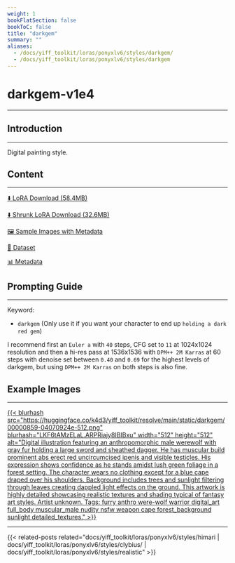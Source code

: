 ```yaml
---
weight: 1
bookFlatSection: false
bookToC: false
title: "darkgem"
summary: ""
aliases:
  - /docs/yiff_toolkit/loras/ponyxlv6/styles/darkgem/
  - /docs/yiff_toolkit/loras/ponyxlv6/styles/darkgem
---
```


<!--markdownlint-disable MD025 MD033 -->

# darkgem-v1e4

---

## Introduction

---

Digital painting style.

## Content

---

[⬇️ LoRA Download (58.4MB)](https://huggingface.co/k4d3/yiff_toolkit/resolve/main/ponyxl_loras/darkgem-v1e4.safetensors?download=true)

[⬇️ Shrunk LoRA Download (32.6MB)](https://huggingface.co/k4d3/yiff_toolkit/resolve/main/ponyxl_loras_shrunk_2/darkgem-v1e4_frockpt1_th-3.55.safetensors?download=true)

[🖼️ Sample Images with Metadata](https://huggingface.co/k4d3/yiff_toolkit/tree/main/static/{})

[📐 Dataset](https://huggingface.co/datasets/k4d3/furry/tree/main/by_darkgem)

[📊 Metadata](https://huggingface.co/k4d3/yiff_toolkit/raw/main/ponyxl_loras/darkgem-v1e4.json)

## Prompting Guide

---

Keyword:

- `darkgem` (Only use it if you want your character to end up `holding a dark red gem`)

I recommend first an `Euler a` with `40` steps, CFG set to `11` at 1024x1024 resolution and then a hi-res pass at 1536x1536 with `DPM++ 2M Karras` at 60 steps with denoise set between `0.40` and `0.69` for the highest levels of darkgem, but using `DPM++ 2M Karras` on both steps is also fine.

## Example Images

---

<div class="image-grid">
  <div class="image-grid-container">
    <a href="https://huggingface.co/k4d3/yiff_toolkit/resolve/main/static/darkgem/00000859-04070924e.png">
      {{< blurhash
        src="https://huggingface.co/k4d3/yiff_toolkit/resolve/main/static/darkgem/00000859-04070924e-512.png"
        blurhash="LKF6tAMzELaL.ARPRiajy8IBIBxu"
        width="512"
        height="512"
        alt="Digital illustration featuring an anthropomorphic male werewolf with gray fur holding a large sword and sheathed dagger. He has muscular build prominent abs erect red uncircumcised ipenis and visible testicles. His expression shows confidence as he stands amidst lush green foliage in a forest setting. The character wears no clothing except for a blue cape draped over his shoulders. Background includes trees and sunlight filtering through leaves creating dappled light effects on the ground. This artwork is highly detailed showcasing realistic textures and shading typical of fantasy art styles. Artist unknown. Tags: furry anthro were-wolf warrior digital_art full_body muscular_male nudity nsfw weapon cape forest_background sunlight detailed_textures."
      >}}
    </a>
  </div>
</div>

---

<!--
HUGO_SEARCH_EXCLUDE_START
-->
{{< related-posts related="docs/yiff_toolkit/loras/ponyxlv6/styles/himari | docs/yiff_toolkit/loras/ponyxlv6/styles/clybius/ | docs/yiff_toolkit/loras/ponyxlv6/styles/realistic" >}}
<!--
HUGO_SEARCH_EXCLUDE_END
-->

